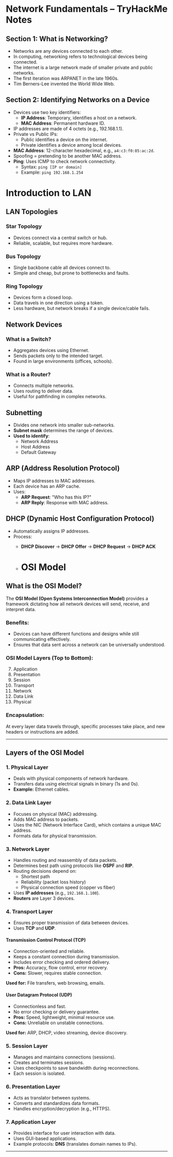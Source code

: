 # Network Fundamentals – TryHackMe Notes

## Section 1: What is Networking?
- Networks are any devices connected to each other.
- In computing, networking refers to technological devices being connected.
- The internet is a large network made of smaller private and public networks.
- The first iteration was ARPANET in the late 1960s.
- Tim Berners-Lee invented the World Wide Web.

## Section 2: Identifying Networks on a Device
- Devices use two key identifiers:
  - **IP Address**: Temporary, identifies a host on a network.
  - **MAC Address**: Permanent hardware ID.
- IP addresses are made of 4 octets (e.g., 192.168.1.1).
- Private vs Public IPs:
  - Public identifies a device on the internet.
  - Private identifies a device among local devices.
- **MAC Address**: 12-character hexadecimal, e.g., `a4:c3:f0:85:ac:2d`.
- Spoofing = pretending to be another MAC address.
- **Ping**: Uses ICMP to check network connectivity.
  - Syntax: `ping [IP or domain]`
  - Example: `ping 192.168.1.254`

# Introduction to LAN

## LAN Topologies
### Star Topology
- Devices connect via a central switch or hub.
- Reliable, scalable, but requires more hardware.
### Bus Topology
- Single backbone cable all devices connect to.
- Simple and cheap, but prone to bottlenecks and faults.
### Ring Topology
- Devices form a closed loop.
- Data travels in one direction using a token.
- Less hardware, but network breaks if a single device/cable fails.

## Network Devices

### What is a Switch?
- Aggregates devices using Ethernet.
- Sends packets only to the intended target.
- Found in large environments (offices, schools).

### What is a Router?
- Connects multiple networks.
- Uses routing to deliver data.
- Useful for pathfinding in complex networks.

## Subnetting
- Divides one network into smaller sub-networks.
- **Subnet mask** determines the range of devices.
- **Used to identify**:
  - Network Address
  - Host Address
  - Default Gateway

## ARP (Address Resolution Protocol)
- Maps IP addresses to MAC addresses.
- Each device has an ARP cache.
- Uses:
  - **ARP Request**: "Who has this IP?"
  - **ARP Reply**: Response with MAC address.

## DHCP (Dynamic Host Configuration Protocol)
- Automatically assigns IP addresses.
- Process:
  - **DHCP Discover** → **DHCP Offer** → **DHCP Request** → **DHCP ACK**
 
  - # OSI Model

## What is the OSI Model?

The **OSI Model (Open Systems Interconnection Model)** provides a framework dictating how all network devices will send, receive, and interpret data.

### Benefits:
- Devices can have different functions and designs while still communicating effectively.
- Ensures that data sent across a network can be universally understood.

### OSI Model Layers (Top to Bottom):
7. Application  
6. Presentation  
5. Session  
4. Transport  
3. Network  
2. Data Link  
1. Physical

### Encapsulation:
At every layer data travels through, specific processes take place, and new headers or instructions are added.

---

## Layers of the OSI Model

### 1. Physical Layer
- Deals with physical components of network hardware.
- Transfers data using electrical signals in binary (1s and 0s).
- **Example:** Ethernet cables.

### 2. Data Link Layer
- Focuses on physical (MAC) addressing.
- Adds MAC address to packets.
- Uses the NIC (Network Interface Card), which contains a unique MAC address.
- Formats data for physical transmission.

### 3. Network Layer
- Handles routing and reassembly of data packets.
- Determines best path using protocols like **OSPF** and **RIP**.
- Routing decisions depend on:
  - Shortest path
  - Reliability (packet loss history)
  - Physical connection speed (copper vs fiber)
- Uses **IP addresses** (e.g., `192.168.1.100`).
- **Routers** are Layer 3 devices.

### 4. Transport Layer
- Ensures proper transmission of data between devices.
- Uses **TCP** and **UDP**.

#### Transmission Control Protocol (TCP)
- Connection-oriented and reliable.
- Keeps a constant connection during transmission.
- Includes error checking and ordered delivery.
- **Pros:** Accuracy, flow control, error recovery.
- **Cons:** Slower, requires stable connection.

**Used for:** File transfers, web browsing, emails.

#### User Datagram Protocol (UDP)
- Connectionless and fast.
- No error checking or delivery guarantee.
- **Pros:** Speed, lightweight, minimal resource use.
- **Cons:** Unreliable on unstable connections.

**Used for:** ARP, DHCP, video streaming, device discovery.

### 5. Session Layer
- Manages and maintains connections (sessions).
- Creates and terminates sessions.
- Uses checkpoints to save bandwidth during reconnections.
- Each session is isolated.

### 6. Presentation Layer
- Acts as translator between systems.
- Converts and standardizes data formats.
- Handles encryption/decryption (e.g., HTTPS).

### 7. Application Layer
- Provides interface for user interaction with data.
- Uses GUI-based applications.
- Example protocols: **DNS** (translates domain names to IPs).

---

